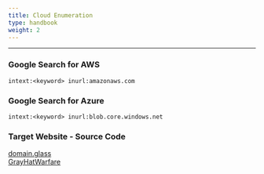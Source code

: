 ```yaml
---
title: Cloud Enumeration
type: handbook
weight: 2
---
```

---

### Google Search for AWS

`intext:<keyword> inurl:amazonaws.com`

### Google Search for Azure

`intext:<keyword> inurl:blob.core.windows.net`

### Target Website - Source Code

[domain.glass](https://domain.glass/)<br>
[GrayHatWarfare](https://buckets.grayhatwarfare.com/)



